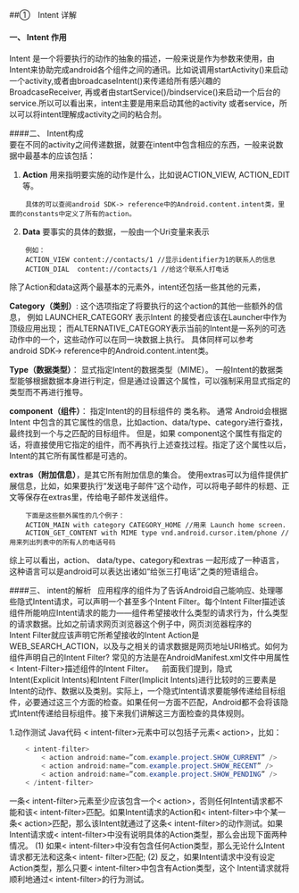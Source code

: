 ##①　Intent 详解

#### 一、 Intent 作用
Intent 是一个将要执行的动作的抽象的描述，一般来说是作为参数来使用，由Intent来协助完成android各个组件之间的通讯。比如说调用startActivity()来启动一个activity,或者由broadcaseIntent()来传递给所有感兴趣的BroadcaseReceiver, 再或者由startService()/bindservice()来启动一个后台的service.所以可以看出来，intent主要是用来启动其他的activity 或者service，所以可以将intent理解成activity之间的粘合剂。

####二、 Intent构成  
要在不同的activity之间传递数据，就要在intent中包含相应的东西，一般来说数据中最基本的应该包括： 

1. __Action__ 用来指明要实施的动作是什么，比如说ACTION_VIEW, ACTION_EDIT等。
~~~
    具体的可以查阅android SDK-> reference中的Android.content.intent类，里面的constants中定义了所有的action。
~~~
2. __Data__ 要事实的具体的数据，一般由一个Uri变量来表示    
~~~
    例如：   
    ACTION_VIEW content://contacts/1 //显示identifier为1的联系人的信息    
    ACTION_DIAL  content://contacts/1 //给这个联系人打电话
~~~
除了Action和data这两个最基本的元素外，intent还包括一些其他的元素，

__Category（类别）__: 这个选项指定了将要执行的这个action的其他一些额外的信息，
例如 LAUNCHER_CATEGORY 表示Intent 的接受者应该在Launcher中作为顶级应用出现；
而ALTERNATIVE_CATEGORY表示当前的Intent是一系列的可选动作中的一个，这些动作可以在同一块数据上执行。
具体同样可以参考android SDK-> reference中的Android.content.intent类。

__Type（数据类型）__： 显式指定Intent的数据类型（MIME）。
一般Intent的数据类型能够根据数据本身进行判定，但是通过设置这个属性，可以强制采用显式指定的类型而不再进行推导。

__component（组件）__： 指定Intent的的目标组件的 类名称。
通常 Android会根据Intent 中包含的其它属性的信息，比如action、data/type、category进行查找，最终找到一个与之匹配的目标组件。
但是，如果 component这个属性有指定的话，将直接使用它指定的组件，而不再执行上述查找过程。指定了这个属性以后，Intent的其它所有属性都是可选的。

__extras（附加信息）__，是其它所有附加信息的集合。
使用extras可以为组件提供扩展信息，比如，如果要执行“发送电子邮件”这个动作，可以将电子邮件的标题、正文等保存在extras里，传给电子邮件发送组件。    

~~~
    下面是这些额外属性的几个例子：   
    ACTION_MAIN with category CATEGORY_HOME //用来 Launch home screen.  
    ACTION_GET_CONTENT with MIME type vnd.android.cursor.item/phone //用来列出列表中的所有人的电话号码   
~~~

综上可以看出，action、 data/type、category和extras 一起形成了一种语言，这种语言可以是android可以表达出诸如“给张三打电话”之类的短语组合。

####三、 intent的解析  
应用程序的组件为了告诉Android自己能响应、处理哪些隐式Intent请求，可以声明一个甚至多个Intent Filter。每个Intent Filter描述该组件所能响应Intent请求的能力——组件希望接收什么类型的请求行为，什么类型的请求数据。比如之前请求网页浏览器这个例子中，网页浏览器程序的Intent Filter就应该声明它所希望接收的Intent Action是WEB_SEARCH_ACTION，以及与之相关的请求数据是网页地址URI格式。如何为组件声明自己的Intent Filter? 常见的方法是在AndroidManifest.xml文件中用属性< Intent-Filter>描述组件的Intent Filter。 
  前面我们提到，隐式Intent(Explicit Intents)和Intent Filter(Implicit Intents)进行比较时的三要素是Intent的动作、数据以及类别。实际上，一个隐式Intent请求要能够传递给目标组件，必要通过这三个方面的检查。如果任何一方面不匹配，Android都不会将该隐式Intent传递给目标组件。接下来我们讲解这三方面检查的具体规则。
  
  1.动作测试
  Java代码   < intent-filter>元素中可以包括子元素< action>，比如：

~~~~java
    < intent-filter> 
        < action android:name=”com.example.project.SHOW_CURRENT” />
        < action android:name=”com.example.project.SHOW_RECENT” />
        < action android:name=”com.example.project.SHOW_PENDING” />  
    < /intent-filter>
~~~~
  
  一条< intent-filter>元素至少应该包含一个< action>，否则任何Intent请求都不能和该< intent-filter>匹配。如果Intent请求的Action和< intent-filter>中个某一条< action>匹配，那么该Intent就通过了这条< intent-filter>的动作测试。如果Intent请求或< intent-filter>中没有说明具体的Action类型，那么会出现下面两种情况。   (1) 如果< intent-filter>中没有包含任何Action类型，那么无论什么Intent请求都无法和这条< intent- filter>匹配;   (2) 反之，如果Intent请求中没有设定Action类型，那么只要< intent-filter>中包含有Action类型，这个 Intent请求就将顺利地通过< intent-filter>的行为测试。

